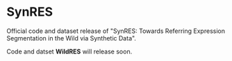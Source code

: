 # SynRES
Official code and dataset release of "SynRES: Towards Referring Expression Segmentation in the Wild via Synthetic Data".

Code and datset **WildRES** will release soon.
